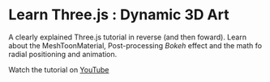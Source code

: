 # Learn Three.js : Dynamic 3D Art

A clearly explained Three.js tutorial in reverse (and then foward).
Learn about the MeshToonMaterial, Post-processing *Bokeh* effect and the math fo radial positioning and animation.

Watch the tutorial on [YouTube]()